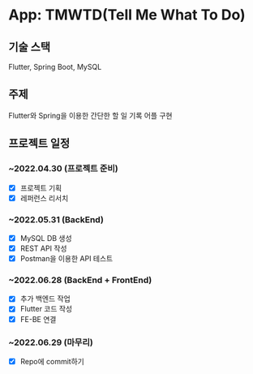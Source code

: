 # App: TMWTD(Tell Me What To Do)

## 기술 스택

Flutter, Spring Boot, MySQL

## 주제
Flutter와 Spring을 이용한 간단한 할 일 기록 어플 구현

## 프로젝트 일정
### ~2022.04.30 (프로젝트 준비)
- [x] 프로젝트 기획
- [x] 레퍼런스 리서치
### ~2022.05.31 (BackEnd)
- [x] MySQL DB 생성
- [x] REST API 작성
- [x] Postman을 이용한 API 테스트
### ~2022.06.28 (BackEnd + FrontEnd)
- [x] 추가 백엔드 작업
- [x] Flutter 코드 작성
- [x] FE-BE 연결
### ~2022.06.29 (마무리)
- [x] Repo에 commit하기
